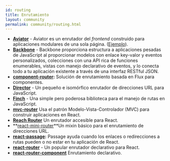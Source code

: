 ```yaml
---
id: routing
title: Enrutamiento
layout: community
permalink: community/routing.html
---
```


* **[Aviator](https://github.com/swipely/aviator)** - Aviator es un enrutador del *frontend* construido para aplicaciones modulares de una sola página. ([Ejemplo](https://gist.github.com/hojberg/9549330)).
* **[Backbone](https://backbonejs.org/)** - Backbone proporciona estructura a aplicaciones pesadas de JavaScript al proporcionar modelos con enlace key-valor y eventos personalizados, colecciones con una API rica de funciones enumerables, vistas con manejo declarativo de eventos, y lo conecta todo a tu aplicación existente a través de una interfaz RESTful JSON.
* **[component-router](https://github.com/in-flux/component-router):** Solución de enrutamiento basada en Flux para componentes.
* **[Director](https://github.com/flatiron/director)** - Un pequeño e isomórfico enrutador de direcciones URL para JavaScript.
* **[Finch](http://stoodder.github.io/finchjs/)** - Una simple pero poderosa biblioteca para el manejo de rutas en JavaScript.
* **[mvc-router](https://github.com/rajeev-k/mvc-router)** Usa el patrón Modelo-Vista-Controlador (MVC) para construir aplicaciones en React.
* **[Reach Router](https://reach.tech/router)** Un enrutador accesible para React.
* **[react-mini-router](https://github.com/larrymyers/react-mini-router)**Un mixin básico para el enrutamiento de direcciones URL.
* **[react-passage](https://github.com/dollarshaveclub/react-passage):** Passage ayuda cuando los enlaces o redirecciones a rutas pueden o no estar en tu aplicación de React. 
* **[react-router](https://github.com/rackt/react-router)** - Un popular enrutador declarativo para React.
* **[react-router-component](https://github.com/andreypopp/react-router-component)** Enrutamiento declarativo.
